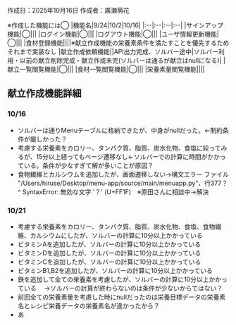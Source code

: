 作成日：2025年10月16日
作成者：廣瀬萌花

※作成した機能には◯
|機能名|9/24|10/2|10/16|
|:--|:--|:--|:--|
|サインアップ機能|◯|||
|ログイン機能|◯|||
|ログアウト機能|◯|||
|ユーザ情報更新機能|◯|||
|食材登録機能||||※献立作成機能の栄養素条件を満たすことを優先するためそれまで実装なし
|献立作成依頼機能||API出力完成、ソルバー途中|ソルバー利用・以前の献立削除完成・献立作成未完(ソルバーは通るが献立はnullになる)|
|献立一覧閲覧機能|◯|||
|食材一覧閲覧機能|◯|||
|栄養素量閲覧機能||||

## 献立作成機能詳細
### 10/16
- ソルバーは通りMenuテーブルに格納できたが、中身がnullだった。←制約条件が厳しかった？
- 考慮する栄養素をカロリー、タンパク質、脂質、炭水化物、食塩に絞ってみるが、15分以上経ってもページ遷移なし←ソルバーでの計算に時間がかかっている。条件が少なすぎて解が多いことが原因？
- 食物繊維とカルシウムを追加したが、画面遷移しない→構文エラー ファイル "/Users/hiruse/Desktop/menu-app/source/main/menuapp.py"、行377？^ SyntaxError: 無効な文字 '？' (U+FF1F)　※原田さんに相談中→解決

### 10/21
- 考慮する栄養素をカロリー、タンパク質、脂質、炭水化物、食塩、食物繊維、カルシウムにしたが、ソルバーの計算に10分以上かかっている
- ビタミンAを追加したが、ソルバーの計算に10分以上かかっている
- ビタミンDを追加したが、ソルバーの計算に10分以上かかっている
- ビタミンCを追加したが、ソルバーの計算に10分以上かかっている
- ビタミンB1,B2を追加したが、ソルバーの計算に10分以上かかっている
- 鉄を追加して全ての栄養素を考慮したが、ソルバーの計算に10分以上かかっている
　→ソルバーの計算が終わらないのは条件が少ないからではない？
 - 前回全ての栄養素量を考慮した時にnullだったのは栄養目標データの栄養素名とレシピ栄養データの栄養素名が違かったから？
- あ
